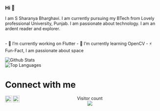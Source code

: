 ### Hi 👋
<p>
  I am S Sharanya Bharghavi. I am currently pursuing my BTech from Lovely professional University, Punjab. I am passionate about technology. I am an ardent reader and explorer.
</p>
  <br>
  - 🔭 I’m currently working on Flutter
  - 🌱 I’m currently learning OpenCV
  - ⚡️ Fun-Fact, I am passionate about space

  
  ![Github Stats](https://github-readme-stats.vercel.app/api?username=ssharanyab&show_icons=true&theme=tokyonight)
  <br>
  ![Top Languages](https://github-readme-stats.vercel.app/api/top-langs/?username=ssharanyab&theme=tokyonight)

# Connect with me

<a href="https://twitter.com/ssharanyab">
<img align="left" alt=" | Twitter" width="22px" src="https://cdn.jsdelivr.net/npm/simple-icons@v3/icons/twitter.svg" />
</a>
<a href="https://www.linkedin.com/in/ssharanyab/">
<img align="left" alt="priyanka prasad  LinkdeIN" width="22px" src="https://cdn.jsdelivr.net/npm/simple-icons@v3/icons/linkedin.svg" />
</a>

<p align="center"> 
  Visitor count<br>
  <img src="https://profile-counter.glitch.me/ssharanyab/count.svg" />
</p>
